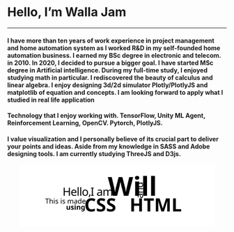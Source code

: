 <h1>  Hello, I’m Walla Jam </h1>
<hr>
<h4>I have more than ten years of work experience in project management and home automation system as I worked R&D in my self-founded home automation business. I earned my BSc degree in electronic and telecom. in 2010. In 2020, I decided to pursue a bigger goal. I have started MSc degree in Artificial intelligence. During my full-time study, I enjoyed studying math in particular. I rediscovered the beauty of calculus and linear algebra. I enjoy designing 3d/2d simulator Plotly/PlotlyJS and matplotlib of equation and concepts. I am looking forward to apply what I studied in real life application</h4>
<h4 color='red'>Technology that I enjoy working with. TensorFlow, Unity ML Agent, Reinforcement Learning, OpenCV. Pytorch, PlotlyJS.</h4>
<h4 color='red'>I value visualization and I personally believe of its crucial part to deliver your points and ideas. Aside from my knowledge in SASS and Adobe designing tools. I am currently studying ThreeJS and D3js.</h4>
<p align="center">
<img src="./intro.svg" alt="" />
</p>
<!---
wlaa41/wlaa41 is a ✨ special ✨ repository because its `README.md` (this file) appears on your GitHub profile.
You can click the Preview link to take a look at your changes.
--->
